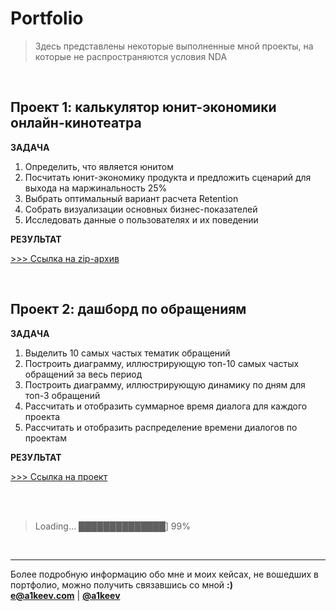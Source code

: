 # Portfolio

> Здесь представлены некоторые выполненные мной проекты, на которые не распространяются условия NDA

<br>

## Проект 1: калькулятор юнит-экономики онлайн-кинотеатра
**<p>ЗАДАЧА<p>**
<ol>
  <li>Определить, что является юнитом</li>
  <li>Посчитать юнит-экономику продукта и предложить сценарий для выхода на маржинальность 25%</li>
  <li>Выбрать оптимальный вариант расчета Retention</li>
  <li>Собрать визуализации основных бизнес-показателей</li>
  <li>Исследовать данные о пользователях и их поведении</li>
</ol>

**<p>РЕЗУЛЬТАТ<p>**
[>>> Ссылка на zip-архив](https://drive.google.com/file/d/1sEn49FW8wo-d67qMNGM66zWuvuqXvPa2/view)

<br>

## Проект 2: дашборд по обращениям
**<p>ЗАДАЧА<p>**
<ol>
  <li>Выделить 10 самых частых тематик обращений</li>
  <li>Построить диаграмму, иллюстрирующую топ-10 самых частых обращений за весь период</li>
  <li>Построить диаграмму, иллюстрирующую динамику по дням для топ-3 обращений</li>
  <li>Рассчитать и отобразить суммарное время диалога для каждого проекта</li>
  <li>Рассчитать и отобразить распределение времени диалогов по проектам</li>
</ol>

**<p>РЕЗУЛЬТАТ<p>**
[>>> Ссылка на проект](https://github.com/a1keev/portfolio/tree/main/excel_dashboard)

<br>
<br>

> Loading… ██████████████] 99%

<br>

---

Более подробную информацию обо мне и моих кейсах, не вошедших в портфолио, можно получить связавшись со мной **:)**<br>
**e@a1keev.com**  |  [**@a1keev**](https://t.me/@a1keev)

